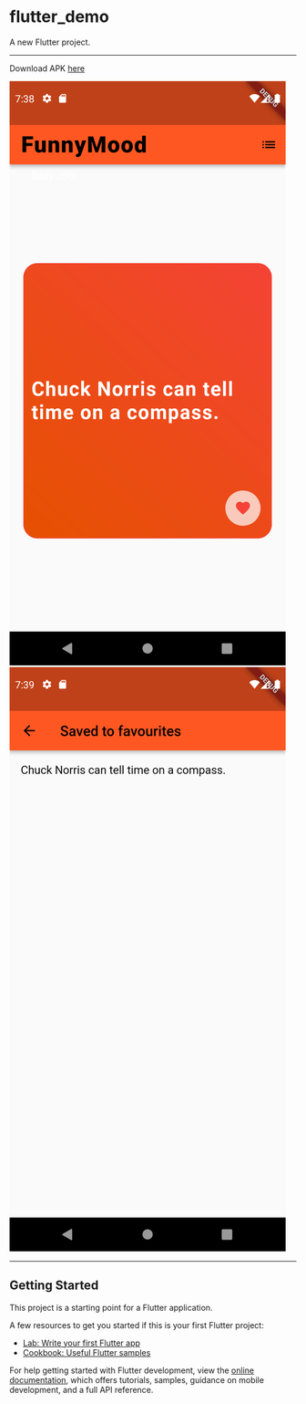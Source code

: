 # flutter_demo

A new Flutter project.

---

Download APK [here](https://github.com/Amirka-Kh/first-flutter/blob/main/app-release.apk)

![](https://github.com/Amirka-Kh/first-flutter/blob/main/assets/images/ic1.png)
![](https://github.com/Amirka-Kh/first-flutter/blob/main/assets/images/ic2.png)

---

## Getting Started

This project is a starting point for a Flutter application.

A few resources to get you started if this is your first Flutter project:

- [Lab: Write your first Flutter app](https://docs.flutter.dev/get-started/codelab)
- [Cookbook: Useful Flutter samples](https://docs.flutter.dev/cookbook)

For help getting started with Flutter development, view the
[online documentation](https://docs.flutter.dev/), which offers tutorials,
samples, guidance on mobile development, and a full API reference.

